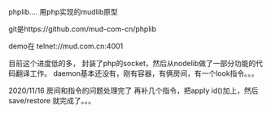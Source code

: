 phplib....
用php实现的mudlib原型

git是https://github.com/mud-com-cn/phplib

demo在 telnet://mud.com.cn:4001

目前这个进度低的多，
封装了php的socket，然后从nodelib做了一部分功能的代码翻译工作。
daemon基本还没有，刚有容器，有俩房间，有一个look指令。。。

2020/11/16
房间和指令的问题处理完了
再补几个指令，把apply id()加上，然后save/restore
就完成了。。。

